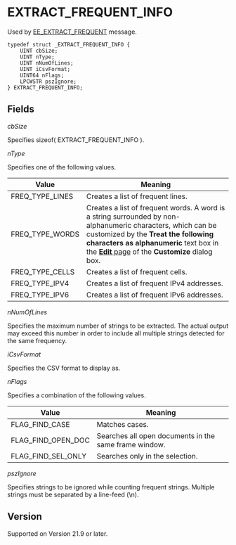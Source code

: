 # EXTRACT\_FREQUENT\_INFO

Used by
[EE\_EXTRACT\_FREQUENT](../message/ee_extract_frequent) message.

```
typedef struct _EXTRACT_FREQUENT_INFO {
	UINT cbSize;
	UINT nType;
	UINT nNumOfLines;
	UINT iCsvFormat;
	UINT64 nFlags;
	LPCWSTR pszIgnore;
} EXTRACT_FREQUENT_INFO;
```

## Fields

_cbSize_

Specifies sizeof( EXTRACT\_FREQUENT\_INFO ).

_nType_

Specifies one of the following values.

| Value | Meaning |
| --- | --- |
| FREQ\_TYPE\_LINES | Creates a list of frequent lines. |
| FREQ\_TYPE\_WORDS | Creates a list of frequent words. A word is a string surrounded by non-alphanumeric characters, which can be customized by the **Treat the following characters as alphanumeric** text box in the [**Edit** page](../../dlg/customize/edit/index) of the **Customize** dialog box. |
| FREQ\_TYPE\_CELLS | Creates a list of frequent cells. |
| FREQ\_TYPE\_IPV4 | Creates a list of frequent IPv4 addresses. |
| FREQ\_TYPE\_IPV6 | Creates a list of frequent IPv6 addresses. |

_nNumOfLines_

Specifies the maximum number of strings to be extracted. The actual output may exceed this number in order to include all multiple strings detected for the same frequency.

_iCsvFormat_

Specifies the CSV format to display as.

_nFlags_

Specifies a combination of the following values.

| Value | Meaning |
| --- | --- |
| FLAG\_FIND\_CASE | Matches cases. |
| FLAG\_FIND\_OPEN\_DOC | Searches all open documents in the same frame window. |
| FLAG\_FIND\_SEL\_ONLY | Searches only in the selection. |

_pszIgnore_

Specifies strings to be ignored while counting frequent strings. Multiple strings must be separated by a line-feed (\\n).

## Version

Supported on Version 21.9 or later.
